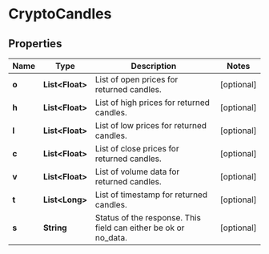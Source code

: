 

# CryptoCandles


## Properties

| Name | Type | Description | Notes |
|------------ | ------------- | ------------- | -------------|
|**o** | **List&lt;Float&gt;** | List of open prices for returned candles. |  [optional] |
|**h** | **List&lt;Float&gt;** | List of high prices for returned candles. |  [optional] |
|**l** | **List&lt;Float&gt;** | List of low prices for returned candles. |  [optional] |
|**c** | **List&lt;Float&gt;** | List of close prices for returned candles. |  [optional] |
|**v** | **List&lt;Float&gt;** | List of volume data for returned candles. |  [optional] |
|**t** | **List&lt;Long&gt;** | List of timestamp for returned candles. |  [optional] |
|**s** | **String** | Status of the response. This field can either be ok or no_data. |  [optional] |



